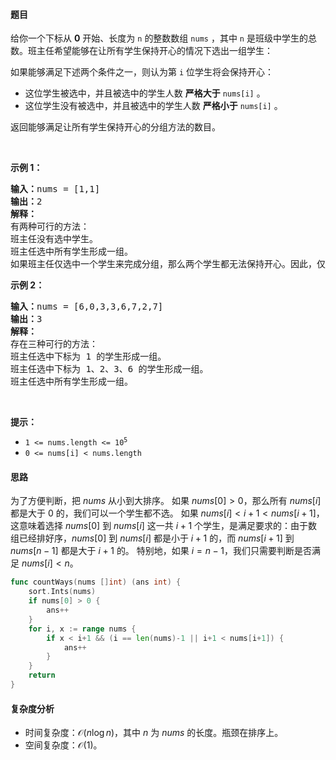 #### 题目

<p>给你一个下标从 <strong>0</strong> 开始、长度为 <code>n</code> 的整数数组 <code>nums</code> ，其中 <code>n</code> 是班级中学生的总数。班主任希望能够在让所有学生保持开心的情况下选出一组学生：</p>

<p>如果能够满足下述两个条件之一，则认为第 <code>i</code> 位学生将会保持开心：</p>

<ul>
	<li>这位学生被选中，并且被选中的学生人数 <strong>严格大于</strong> <code>nums[i]</code> 。</li>
	<li>这位学生没有被选中，并且被选中的学生人数 <strong>严格小于</strong> <code>nums[i]</code> 。</li>
</ul>

<p>返回能够满足让所有学生保持开心的分组方法的数目。</p>

<p>&nbsp;</p>

<p><strong class="example">示例 1：</strong></p>

<pre>
<strong>输入：</strong>nums = [1,1]
<strong>输出：</strong>2
<strong>解释：</strong>
有两种可行的方法：
班主任没有选中学生。
班主任选中所有学生形成一组。 
如果班主任仅选中一个学生来完成分组，那么两个学生都无法保持开心。因此，仅存在两种可行的方法。
</pre>

<p><strong class="example">示例 2：</strong></p>

<pre>
<strong>输入：</strong>nums = [6,0,3,3,6,7,2,7]
<strong>输出：</strong>3
<strong>解释：</strong>
存在三种可行的方法：
班主任选中下标为 1 的学生形成一组。
班主任选中下标为 1、2、3、6 的学生形成一组。
班主任选中所有学生形成一组。 
</pre>

<p>&nbsp;</p>

<p><strong>提示：</strong></p>

<ul>
	<li><code>1 &lt;= nums.length &lt;= 10<sup>5</sup></code></li>
	<li><code>0 &lt;= nums[i] &lt; nums.length</code></li>
</ul>


#### 思路

为了方便判断，把 $\textit{nums}$ 从小到大排序。
如果 $\textit{nums}[0] > 0$，那么所有 $\textit{nums}[i]$ 都是大于 $0$ 的，我们可以一个学生都不选。
如果 $\textit{nums}[i] < i+1 < \textit{nums}[i+1]$，这意味着选择 $\textit{nums}[0]$ 到 $\textit{nums}[i]$ 这一共 $i+1$ 个学生，是满足要求的：由于数组已经排好序，$\textit{nums}[0]$ 到 $\textit{nums}[i]$ 都是小于 $i+1$ 的，而 $\textit{nums}[i+1]$ 到 $\textit{nums}[n-1]$ 都是大于 $i+1$ 的。
特别地，如果 $i=n-1$，我们只需要判断是否满足 $\textit{nums}[i] < n$。

```go 
func countWays(nums []int) (ans int) {
	sort.Ints(nums)
	if nums[0] > 0 {
		ans++
	}
	for i, x := range nums {
		if x < i+1 && (i == len(nums)-1 || i+1 < nums[i+1]) {
			ans++
		}
	}
	return
}
```

#### 复杂度分析

- 时间复杂度：$\mathcal{O}(n\log n)$，其中 $n$ 为 $\textit{nums}$ 的长度。瓶颈在排序上。
- 空间复杂度：$\mathcal{O}(1)$。